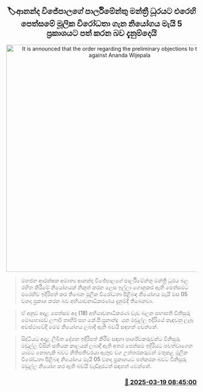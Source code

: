 <p align='center'><b><h2 align='center' title='It is announced that the order regarding the preliminary objections to the petition against Ananda Wijepala's parliamentary seat will be announced on May 5th.'>🏷ආනන්ද විජේපාලගේ පාර්ලිමේන්තු මන්ත්‍රී ධූරයට එරෙහි පෙත්සමේ මූලික විරෝධතා ගැන නියෝගය මැයි 5 ප්‍රකාශයට පත් කරන බව දැනුම්දෙයි</h2></b></p>
<p align='center'><img src='https://helakuru.sgp1.cdn.digitaloceanspaces.com/esana/images/lib/court-gg.jpg' width='600' alt='It is announced that the order regarding the preliminary objections to the petition against Ananda Wijepala's parliamentary seat will be announced on May 5th.'></p>

> මහජන ආරක්ෂක අමාත්‍ය ආනන්ද විජේපාලගේ පාර්ලිමේන්තු මන්ත්‍රී ධූරය බල රහිත කිරීමේ නියෝගයක් නිකුත් කරන ලෙස ඉල්ලා ගොනුකර ඇති පෙත්සමට එරෙහිව ඉදිරිපත් කර තිබෙන මූලික විරෝධතා පිළිබඳ නියෝගය මැයි මස 05 වනදා ප්‍රකාශ කරන බව අභියාචනාධිකරණය දැනුම්දී තිබෙනවා.

> ඒ අනුව අදාළ පෙත්සම අද (18) අභියාචනාධිකරණ වැඩ බලන සභාපති විනිසුරු මොහොමඩ් ලෆාර් තාහීර් සහ කේ.පී.ප්‍රනාන්දු  යන මඩුල්ල ඉදිරියේ කැඳවනු ලැබූ අවස්ථාවේදී මෙම නියෝගය ලබාදී ඇති බවයි සඳහන් වෙන්නේ.

> සිද්ධියට අදාළ ලිඛිත දේශන ඉදිරිපත් කිරීම සඳහා පාර්ශ්වකරුවන්ට විනිසුරු මඩුල්ල විසින් සතියක කාලයක් ලබාදී ඇති අතර පෙත්සම ඉදිරියට පවත්වාගෙන යාමට නොහැකි බවට නීතිපතිවරයා ඇතුළු වග උත්තරකරුවන් මතුකළ මූලික විරෝධතා පිළිබඳ නියෝගය මැයි 05 වනදා ප්‍රකාශයට පත්කරන බවට විනිසුරු මඩුල්ල නියෝග කර ඇති බවයි වැඩිදුරටත් සඳහන් වෙන්නේ. 



<h3 align='right'><a href='https://www.helakuru.lk/esana/p/108438/'>📅 2025-03-19 08:45:00</a></h3>
